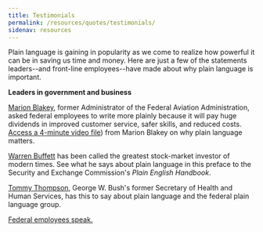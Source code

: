 ```yaml
---
title: Testimonials
permalink: /resources/quotes/testimonials/
sidenav: resources
---
```


Plain language is gaining in popularity as we come to realize how powerful it can be in saving us time and money. Here are just a few of the statements leaders--and front-line employees--have made about why plain language is important.

**Leaders in government and business**

[Marion Blakey](blakey.pdf), former Administrator of the Federal Aviation Administration, asked federal employees to write more plainly because it will pay huge dividends in improved customer service, safer skills, and reduced costs. [Access a 4-minute video file](http://www.faa.gov/library/media_library/plain_language/')) from Marion Blakey on why plain language matters.

[Warren Buffett](buffet.cfm) has been called the greatest stock-market investor of modern times. See what he says about plain language in this preface to the Security and Exchange Commission's _Plain English Handbook_.

[Tommy Thompson](thompson.pdf), George W. Bush's former Secretary of Health and Human Services, has this to say about plain language and the federal plain language group.

[Federal employees speak.](feds.cfm)
